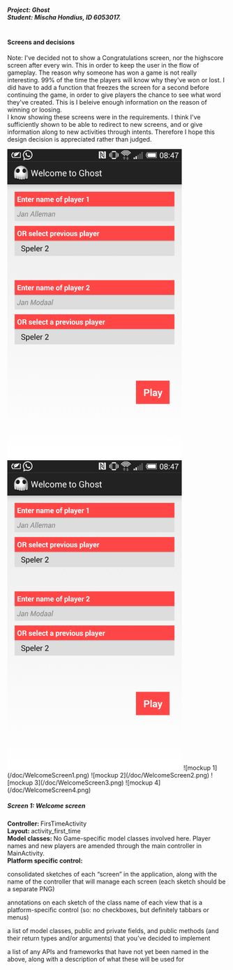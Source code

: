 <h5><b>Project: </b> Ghost <br>
<b>Student: </b> Mischa Hondius, ID 6053017. <br><br></h5>

<h4><b>Screens and decisions </b><br></h4>

Note: I've decided not to show a Congratulations screen, nor the highscore screen after every win. This in order to keep the user in the flow of gameplay. The reason why someone has won a game is not really interesting. 99% of the time the players will know why they've won or lost. I did have to add a function that freezes the screen for a second before continuing the game, in order to give players the chance to see what word they've created. This is I beleive enough information on the reason of winning or loosing.<br>
I know showing these screens were in the requirements. I think I've sufficiently shown to be able to redirect to new screens, and or give information along to new activities through intents. Therefore I hope this design decision is appreciated rather than judged.

<img src="/doc/WelcomeScreen1.png" width="400">
<img src="/doc/WelcomeScreen1.png" width="400">
![mockup 1](/doc/WelcomeScreen1.png)
![mockup 2](/doc/WelcomeScreen2.png)
![mockup 3](/doc/WelcomeScreen3.png)
![mockup 4](/doc/WelcomeScreen4.png)
<h5><b>Screen 1: Welcome screen</b></h5>
<b>Controller: </b> FirsTimeActivity <br>
<b>Layout: </b> activity_first_time <br>
<b>Model classes: </b> No Game-specific model classes involved here. Player names and new players are amended through the main controller in MainActivity. <br>
<b>Platform specific control: </b> 



consolidated sketches of each “screen” in the application, along with the name of the controller that will manage each screen (each sketch should be a separate PNG)


annotations on each sketch of the class name of each view that is a platform-specific control (so: no checkboxes, but definitely tabbars or menus)

a list of model classes, public and private fields, and public methods (and their return types and/or arguments) that you’ve decided to implement

a list of any APIs and frameworks that have not yet been named in the above, along with a description of what these will be used for
